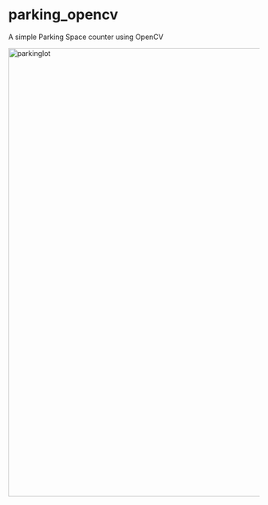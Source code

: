 # parking_opencv
A simple Parking Space counter using OpenCV


<img width="1328" height="898" alt="parkinglot" src="https://github.com/user-attachments/assets/b6861ba8-0a6a-4eec-8550-45a9ed800f63" />
